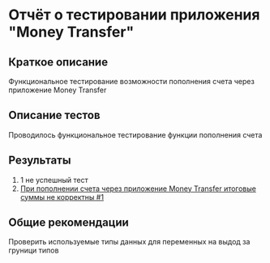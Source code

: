 # Отчёт о тестировании приложения "Money Transfer"

## Краткое описание

Функциональное тестирование возможности пополнения счета через приложение Money Transfer

## Описание тестов

Проводилось функциональное тестирование функции пополнения счета

## Результаты

1. 1 не успешный тест
2. [При пополнении счета через приложение Money Transfer итоговые суммы не корректны #1](https://github.com/AntoNeo54/Java1.2.1/issues/1#issue-733961244)

## Общие рекомендации

Проверить используемые типы данных для переменных на выдод за груници типов

